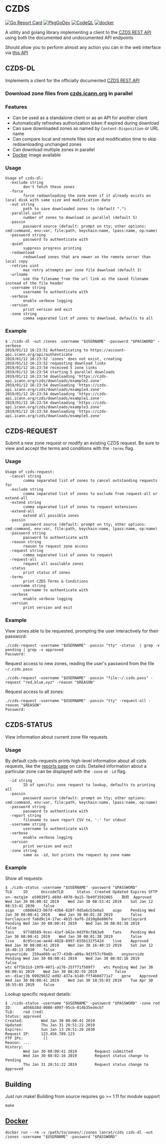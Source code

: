 # CZDS

[![Go Report Card](https://goreportcard.com/badge/github.com/lanrat/czds)](https://goreportcard.com/report/lanrat/czds)
[![PkgGoDev](https://pkg.go.dev/badge/github.com/lanrat/czds)](https://pkg.go.dev/github.com/lanrat/czds)
[![CodeQL](https://github.com/lanrat/czds/actions/workflows/codeql-analysis.yml/badge.svg)](https://github.com/lanrat/czds/actions/workflows/codeql-analysis.yml)
[![docker](https://github.com/lanrat/czds/actions/workflows/docker.yml/badge.svg)](https://github.com/lanrat/czds/actions/workflows/docker.yml)

A utility and golang library implementing a client to the [CZDS REST API](https://github.com/icann/czds-api-client-java/blob/master/docs/ICANN_CZDS_api.pdf)
using both the documented and undocumented API endpoints

Should allow you to perform almost any action you can in the web interface via [this API](https://pkg.go.dev/github.com/lanrat/czds)

## CZDS-DL

Implements a client for the officially documented [CZDS REST API](https://github.com/icann/czds-api-client-java/blob/master/docs/ICANN_CZDS_api.pdf)

### Download zone files from [czds.icann.org](https://czds.icann.org) in parallel

### Features

* Can be used as a standalone client or as an API for another client
* Automatically refreshes authorization token if expired during download
* Can save downloaded zones as named by `Content-Disposition` or URL name
* Can compare local and remote files size and modification time to skip redownloading unchanged zones
* Can download multiple zones in parallel
* [Docker](#docker) image available

### Usage

```console
Usage of czds-dl:
  -exclude string
        don't fetch these zones
  -force
        force redownloading the zone even if it already exists on local disk with same size and modification date
  -out string
        path to save downloaded zones to (default ".")
  -parallel uint
        number of zones to download in parallel (default 5)
  -passin
        password source (default: prompt on tty; other options: cmd:command, env:var, file:path, keychain:name, lpass:name, op:name)
  -password string
        password to authenticate with
  -quiet
        suppress progress printing
  -redownload
        redownload zones that are newer on the remote server than local copy
  -retries uint
        max retry attempts per zone file download (default 3)
  -urlname
        use the filename from the url link as the saved filename instead of the file header
  -username string
        username to authenticate with
  -verbose
        enable verbose logging
  -version
        print version and exit
  -zone string
        comma separated list of zones to download, defaults to all
```

### Example

```shell
$ ./czds-dl -out /zones -username "$USERNAME" -password "$PASSWORD" -verbose
2019/01/12 16:23:51 Authenticating to https://account-api.icann.org/api/authenticate
2019/01/12 16:23:52 'zones' does not exist, creating
2019/01/12 16:23:52 requesting download links
2019/01/12 16:23:54 received 5 zone links
2019/01/12 16:23:54 starting 5 parallel downloads
2019/01/12 16:23:54 downloading 'https://czds-api.icann.org/czds/downloads/example2.zone'
2019/01/12 16:23:54 downloading 'https://czds-api.icann.org/czds/downloads/example4.zone'
2019/01/12 16:23:54 downloading 'https://czds-api.icann.org/czds/downloads/example1.zone'
2019/01/12 16:23:54 downloading 'https://czds-api.icann.org/czds/downloads/example3.zone'
2019/01/12 16:23:54 downloading 'https://czds-api.icann.org/czds/downloads/example5.zone'
```

## CZDS-REQUEST

Submit a new zone request or modify an existing CZDS request. Be sure to view and accept the terms and conditions with the `-terms` flag.

### Usage

```text
Usage of czds-request:
  -cancel string
        comma separated list of zones to cancel outstanding requests for
  -exclude string
        comma separated list of zones to exclude from request-all or extend-all
  -extend string
        comma separated list of zones to request extensions
  -extend-all
        extend all possible zones
  -passin
        password source (default: prompt on tty; other options: cmd:command, env:var, file:path, keychain:name, lpass:name, op:name)
  -password string
        password to authenticate with
  -reason string
        reason to request zone access
  -request string
        comma separated list of zones to request
  -request-all
        request all available zones
  -status
        print status of zones
  -terms
        print CZDS Terms & Conditions
  -username string
        username to authenticate with
  -verbose
        enable verbose logging
  -version
        print version and exit
```

### Example

View zones able to be requested, prompting the user
interactively for their password:

```text
./czds-request -username "$USERNAME" -passin "tty" -status  | grep -v pending | grep -v approved
Password:
```

Request access to new zones, reading the user's
password from the file `~/.czds.pass`:

```text
./czds-request -username "$USERNAME" -passin "file:~/.czds.pass" -request "red,blue,xyz" -reason "$REASON"
```

Request access to all zones:

```text
./czds-request -username "$USERNAME" -passin "tty" -request-all -reason "$REASON"
Password:
```

## CZDS-STATUS

View information about current zone file requests

### Usage

By default czds-requests prints high-level information about all czds requests, like the [reports page](https://czds.icann.org/zone-requests/all) on czds.
Detailed information about a particular zone can be displayed with the `-zone` or `-id` flag.

```text
  -id string
        ID of specific zone request to lookup, defaults to printing all
  -passin
        password source (default: prompt on tty; other options: cmd:command, env:var, file:path, keychain:name, lpass:name, op:name)
  -password string
        password to authenticate with
  -report string
        filename to save report CSV to, '-' for stdout
  -username string
        username to authenticate with
  -verbose
        enable verbose logging
  -version
        print version and exit
  -zone string
        same as -id, but prints the request by zone name
```

### Example

Show all requests:

```text
$ ./czds-status -username "$USERNAME" -password "$PASSWORD"
TLD     ID      UnicodeTLD      Status  Created Updated Expires SFTP
xn--mxtq1m	e59839f1-d69d-4970-9a15-7b49f3592065	政府	Approved	Wed Jan 30 08:00:42 2019	Wed Jan 30 08:53:41 2019	Sat Jan 12 08:53:41 2030	false
aigo	c6886423-b67d-43b6-828f-9d5a6cb3e6a3	aigo	Pending	Wed Jan 30 08:00:41 2019	Wed Jan 30 08:01:38 2019		false
barclaycard	fa6d9c14-17ac-4b15-baf6-2d10g8e806fe	barclaycard	Pending	Wed Jan 30 08:00:41 2019	Wed Jan 30 08:01:38 2019		false
fans	977d8589-9cec-41ef-b62e-0d3f0cf863e0	fans	Pending	Wed Jan 30 08:00:41 2019	Wed Jan 30 08:01:38 2019		false
live	8c95ccae-ae4d-4028-8997-655b132f542d	live	Approved	Wed Jan 30 08:00:41 2019	Wed Jan 30 16:40:15 2019	Sat Jan 12 16:40:13 2030	false
onyourside	259aa66b-ac77-43db-a09a-9d3f57cf0e6b	onyourside	Pending	Wed Jan 30 08:00:41 2019	Wed Jan 30 08:02:16 2019		false
wtc	67f5b31d-19f0-4071-a176-25ff71f509f7	wtc	Pending	Wed Jan 30 08:00:41 2019	Wed Jan 30 08:02:55 2019		false
xn--d1acj3b	69929632-ed92-437a-b140-fff4b0d771a7	дети	Approved	Wed Jan 30 08:00:41 2019	Wed Jan 30 10:55:03 2019	Tue Apr 30 10:55:03 2019	false
```

Lookup specific request details:

```console
$ ./czds-status -username "$USERNAME" -password "$PASSWORD" -zone red
ID:     a056b38d-0080-4097-95cb-014b35ed4cb7
TLD:    red (red)
Status: approved
Created:        Wed Jan 30 08:00:41 2019
Updated:        Thu Jan 31 20:51:22 2019
Expires:        Sun Jan 13 20:51:20 2030
Request IP:     123.456.789.123
FTP IPs:         []
Reason: ...
History:
        Wed Jan 30 08:00:41 2019        Request submitted
        Wed Jan 30 08:02:16 2019        Request status change to Pending
        Thu Jan 31 20:51:22 2019        Request status change to Approved
```

## Building

Just run make!
Building from source requires go >= 1.11 for module support

```console
make
```

## [Docker](https://hub.docker.com/r/lanrat/czds/)

```console
docker run --rm -v /path/to/zones/:/zones lanrat/czds czds-dl -out /zones -username "$USERNAME" -password "$PASSWORD"
```
